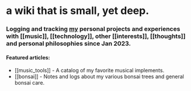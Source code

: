 # a wiki that is small, yet deep.

### Logging and tracking [my](https://wiki.plungepool.dev/site/about.html) personal projects and experiences with [[music]], [[technology]],  other [[interests]], [[thoughts]] and personal philosophies since Jan 2023.

#### Featured articles: 

- [[music_tools]] - A catalog of my favorite musical implements.
- [[bonsai]] - Notes and logs about my various bonsai trees and general bonsai care.